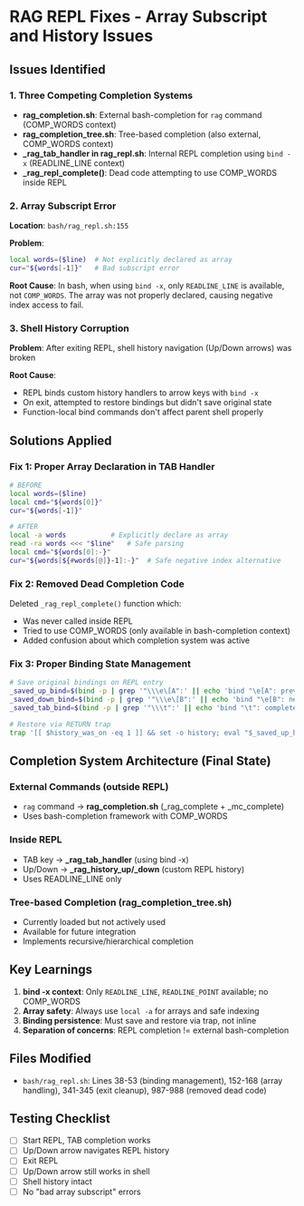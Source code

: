 # RAG REPL Fixes - Array Subscript and History Issues

## Issues Identified

### 1. Three Competing Completion Systems
- **rag_completion.sh**: External bash-completion for `rag` command (COMP_WORDS context)
- **rag_completion_tree.sh**: Tree-based completion (also external, COMP_WORDS context)
- **_rag_tab_handler in rag_repl.sh**: Internal REPL completion using `bind -x` (READLINE_LINE context)
- **_rag_repl_complete()**: Dead code attempting to use COMP_WORDS inside REPL

### 2. Array Subscript Error
**Location**: `bash/rag_repl.sh:155`

**Problem**: 
```bash
local words=($line)  # Not explicitly declared as array
cur="${words[-1]}"   # Bad subscript error
```

**Root Cause**: In bash, when using `bind -x`, only `READLINE_LINE` is available, not `COMP_WORDS`. The array was not properly declared, causing negative index access to fail.

### 3. Shell History Corruption
**Problem**: After exiting REPL, shell history navigation (Up/Down arrows) was broken

**Root Cause**:
- REPL binds custom history handlers to arrow keys with `bind -x`
- On exit, attempted to restore bindings but didn't save original state
- Function-local bind commands don't affect parent shell properly

## Solutions Applied

### Fix 1: Proper Array Declaration in TAB Handler
```bash
# BEFORE
local words=($line)
local cmd="${words[0]}"
cur="${words[-1]}"

# AFTER  
local -a words           # Explicitly declare as array
read -ra words <<< "$line"   # Safe parsing
local cmd="${words[0]:-}"
cur="${words[${#words[@]}-1]:-}"  # Safe negative index alternative
```

### Fix 2: Removed Dead Completion Code
Deleted `_rag_repl_complete()` function which:
- Was never called inside REPL
- Tried to use COMP_WORDS (only available in bash-completion context)
- Added confusion about which completion system was active

### Fix 3: Proper Binding State Management
```bash
# Save original bindings on REPL entry
_saved_up_bind=$(bind -p | grep '"\\\e\[A":' || echo 'bind "\e[A": previous-history')
_saved_down_bind=$(bind -p | grep '"\\\e\[B":' || echo 'bind "\e[B": next-history')
_saved_tab_bind=$(bind -p | grep '"\\\t":' || echo 'bind "\t": complete')

# Restore via RETURN trap
trap '[[ $history_was_on -eq 1 ]] && set -o history; eval "$_saved_up_bind"; eval "$_saved_down_bind"; eval "$_saved_tab_bind"' RETURN
```

## Completion System Architecture (Final State)

### External Commands (outside REPL)
- `rag` command → **rag_completion.sh** (_rag_complete + _mc_complete)
- Uses bash-completion framework with COMP_WORDS

### Inside REPL
- TAB key → **_rag_tab_handler** (using bind -x)
- Up/Down → **_rag_history_up/_down** (custom REPL history)
- Uses READLINE_LINE only

### Tree-based Completion (rag_completion_tree.sh)
- Currently loaded but not actively used
- Available for future integration
- Implements recursive/hierarchical completion

## Key Learnings

1. **bind -x context**: Only `READLINE_LINE`, `READLINE_POINT` available; no COMP_WORDS
2. **Array safety**: Always use `local -a` for arrays and safe indexing
3. **Binding persistence**: Must save and restore via trap, not inline
4. **Separation of concerns**: REPL completion != external bash-completion

## Files Modified
- `bash/rag_repl.sh`: Lines 38-53 (binding management), 152-168 (array handling), 341-345 (exit cleanup), 987-988 (removed dead code)

## Testing Checklist
- [ ] Start REPL, TAB completion works
- [ ] Up/Down arrow navigates REPL history
- [ ] Exit REPL
- [ ] Up/Down arrow still works in shell
- [ ] Shell history intact
- [ ] No "bad array subscript" errors
